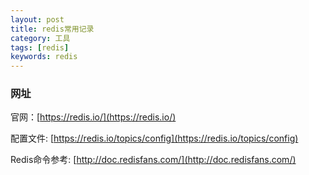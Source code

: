 ```yaml
---
layout: post
title: redis常用记录
category: 工具
tags: [redis]
keywords: redis
---
```


### 网址

官网：[https://redis.io/](https://redis.io/)

配置文件: [https://redis.io/topics/config](https://redis.io/topics/config)

Redis命令参考: [http://doc.redisfans.com/](http://doc.redisfans.com/)
